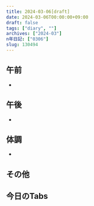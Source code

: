 ```yaml
---
title: 2024-03-06[draft]
date: 2024-03-06T00:00:00+09:00
draft: false
tags: ["diary", ""]
archives: ["2024-03"]
n年日記: ["0306"]
slug: 130494
---
```

## 午前
- 
## 午後
- 
## 体調
- 
## その他
## 今日のTabs